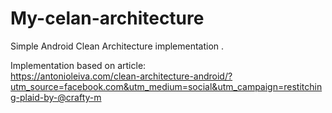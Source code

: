 # My-celan-architecture
Simple Android Clean Architecture implementation . 
  
  
Implementation based on article:  
https://antonioleiva.com/clean-architecture-android/?utm_source=facebook.com&utm_medium=social&utm_campaign=restitching-plaid-by-@crafty-m
